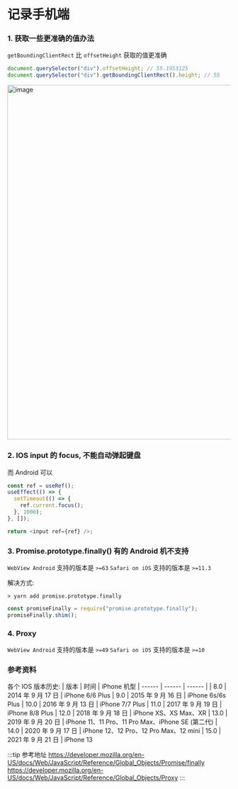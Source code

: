 # 记录手机端

### 1. 获取一些更准确的值办法

`getBoundingClientRect` 比 `offsetHeight` 获取的值更准确

```js
document.querySelector("div").offsetHeight; // 55.1953125
document.querySelector("div").getBoundingClientRect().height; // 55
```

<img width="800" alt="image" src="https://user-images.githubusercontent.com/32337542/154235622-1d7674d4-c7b0-482b-af35-311f67b9f372.png">

### 2. IOS input 的 focus, 不能自动弹起键盘

而 Android 可以

```js
const ref = useRef();
useEffect(() => {
  setTimeout(() => {
    ref.current.focus();
  }, 1000);
}, []);

return <input ref={ref} />;
```

### 3. Promise.prototype.finally() 有的 Android 机不支持

`WebView Android` 支持的版本是 `>=63`
`Safari on iOS` 支持的版本是 `>=11.3`

解决方式:

```
> yarn add promise.prototype.finally
```

```js
const promiseFinally = require("promise.prototype.finally");
promiseFinally.shim();
```

### 4. Proxy

`WebView Android` 支持的版本是 `>=49`
`Safari on iOS` 支持的版本是 `>=10`

### 参考资料

各个 IOS 版本历史:
| 版本 | 时间 | iPhone 机型
| ------ | ------ | ------ |
| 8.0 | 2014 年 9 月 17 日 | iPhone 6/6 Plus
| 9.0 | 2015 年 9 月 16 日 | iPhone 6s/6s Plus
| 10.0 | 2016 年 9 月 13 日 | iPhone 7/7 Plus
| 11.0 | 2017 年 9 月 19 日 | iPhone 8/8 Plus
| 12.0 | 2018 年 9 月 18 日 | iPhone XS、XS Max、XR
| 13.0 | 2019 年 9 月 20 日 | iPhone 11、11 Pro、11 Pro Max、iPhone SE (第二代)
| 14.0 | 2020 年 9 月 17 日 | iPhone 12、12 Pro、12 Pro Max、12 mini
| 15.0 | 2021 年 9 月 21 日 | iPhone 13

:::tip 参考地址
https://developer.mozilla.org/en-US/docs/Web/JavaScript/Reference/Global_Objects/Promise/finally
https://developer.mozilla.org/en-US/docs/Web/JavaScript/Reference/Global_Objects/Proxy
:::
